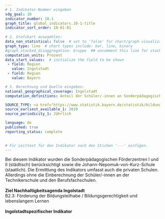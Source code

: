 ```yaml
---
# 1. Indikator-Nummer eingeben 
sdg_goal: 10 
indicator_number: 10.1
graph_title: global_indicators.10-1-title
indicator_sort_order: 10-01-01
 
# 2. Grafikart auswaehlen: 
data_non_statistical: false  # set to 'false' for chart/graph visualization 
graph_type: line  # chart types include: bar, line, binary 
#graph_stacked_disaggregation: Gruppe  ## uncomment this line for stacked bars. eplace 'Geschlecht' with the field of aggregation. 
computation_units: Prozent 
data_start_values:  # initialize the field to be shown  
 - field: Region 
   value: Ingolstadt 
 - field: Region 
   value: Bayern 

# 3. Berechnung und Quelle eingeben: 
national_geographical_coverage: Ingolstadt 
computation_definitions: Anteil der Schüler/-innen an Sonderpädagogischen Förderzentren in Prozent an der Gesamtzahl der Schüler/-innen in Ingolstadt

SOURCE_TYPE: <a href="https://www.statistik.bayern.de/statistik/bildung_soziales/schulen/index.html">KSS-Monitoring (Kommunale Schulstatistik)</a>, Berechnung nach Schuljahren jeweils zum 01.10. d. jew. Schuljahrs"  # data source  
source_earliest_available_1: 2019
source_periodicity_1: Jährlich

language: de   
published: true 
reporting_status: complete
 
 
# Für Leittext für den Indikator nach den Stichen '---' einfügen. 
---
```

Bei diesem Indikator wurden die Sonderpädagogischen Förderzentren I und II (städtisch) berücksichtigt sowie die 
Johann-Nepomuk-von-Kurz-Schule (staatlich). Die Ermittlung des Indikators umfasst auch die privaten Schulen. Allerdings ohne die Einberechnung der Schüler/-innen an der Technikerschule und den Berufsfachschulen.<br>
<br>
<b>Ziel Nachhaltigkeitsagenda Ingolstadt</b><br>
B2.3: Förderung der Bildungsteilhabe / Bildungsgerechtigkeit und lebenslangem Lernen<br>
<br>
<b>Ingolstadtspezifischer Indikator</b>

